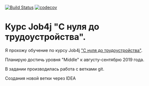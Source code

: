 [![Build Status](https://travis-ci.org/JelenaKar/job4j.svg?branch=master)](https://travis-ci.org/JelenaKar/job4j)
[![codecov](https://codecov.io/gh/JelenaKar/job4j/branch/master/graph/badge.svg)](https://codecov.io/gh/JelenaKar/job4j)

# Курс Job4j "С нуля до трудоустройства".
Я прохожу обучение по курсу Job4j ["С нуля до трудоустройства"](https://job4j.ru/courses/java_with_zero_to_job.html).

Планирую достичь уровня "Middle" к августу-сентябрю 2019 года.
 
В задании производилась работа с ветками git.

Создания новой ветки через IDEA